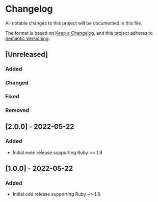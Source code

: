 # Changelog
All notable changes to this project will be documented in this file.

The format is based on [Keep a Changelog](https://keepachangelog.com/en/1.0.0/),
and this project adheres to [Semantic Versioning](https://semver.org/spec/v2.0.0.html).

## [Unreleased]
### Added

### Changed

### Fixed

### Removed

## [2.0.0] - 2022-05-22
### Added
- Initial even release supporting Ruby >= 1.9

## [1.0.0] - 2022-05-22
### Added
- Initial odd release supporting Ruby ~> 1.9
